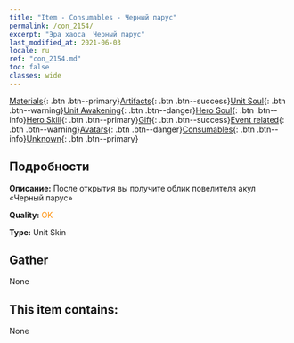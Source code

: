 ```yaml
---
title: "Item - Consumables - Черный парус"
permalink: /con_2154/
excerpt: "Эра хаоса  Черный парус"
last_modified_at: 2021-06-03
locale: ru
ref: "con_2154.md"
toc: false
classes: wide
---
```

 [Materials](/ItemsRU/){: .btn .btn--primary}[Artifacts](/ItemsRU/Artifacts/){: .btn .btn--success}[Unit Soul](/ItemsRU/UnitSoul/){: .btn .btn--warning}[Unit Awakening](/ItemsRU/UnitAwakening/){: .btn .btn--danger}[Hero Soul](/ItemsRU/HeroSoul/){: .btn .btn--info}[Hero Skill](/ItemsRU/HeroSkill/){: .btn .btn--primary}[Gift](/ItemsRU/Gift/){: .btn .btn--success}[Event related](/ItemsRU/Events/){: .btn .btn--warning}[Avatars](/ItemsRU/Avatars/){: .btn .btn--danger}[Consumables](/ItemsRU/Consumables/){: .btn .btn--info}[Unknown](/ItemsRU/Unknown/){: .btn .btn--primary}

## Подробности
 **Описание:** После открытия вы получите облик повелителя акул «Черный парус»

 **Quality:** <span style="color: #FF8C00">OK</span>

 **Type:** Unit Skin

## Gather

  None

## This item contains:

  None

